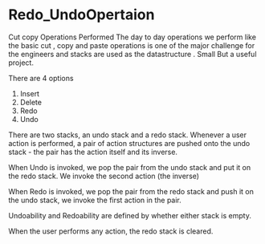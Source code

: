 # Redo_UndoOpertaion
Cut copy Operations Performed
The day to day operations we perform like the basic cut , copy and paste operations is one of the major challenge for the engineers
and stacks are used as the datastructure . Small But a useful project.

There are 4 options
1. Insert
2. Delete
3. Redo
4. Undo

There are two stacks, an undo stack and a redo stack. Whenever a user action is performed, a pair of action structures are pushed onto the undo stack - the pair has the action itself and its inverse.

When Undo is invoked, we pop the pair from the undo stack and put it on the redo stack. We invoke the second action (the inverse)

When Redo is invoked, we pop the pair from the redo stack and push it on the undo stack, we invoke the first action in the pair.

Undoability and Redoability are defined by whether either stack is empty.

When the user performs any action, the redo stack is cleared.
